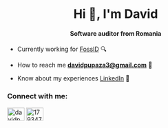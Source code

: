 <h1 align="center">Hi 👋, I'm David</h1>
<h4 align="center">Software auditor from Romania</h3>

- Currently working for [FossID](https://fossid.com) 🔍

- How to reach me **davidpupaza3@gmail.com** 📧

- Know about my experiences [LinkedIn](https://www.linkedin.com/in/davidpupaza/) 💼

<h3 align="left">Connect with me:</h3>
<p align="left">
<a href="https://linkedin.com/in/davidpupaza" target="blank"><img align="center" src="https://raw.githubusercontent.com/rahuldkjain/github-profile-readme-generator/master/src/images/icons/Social/linked-in-alt.svg" alt="davidpupaza" height="30" width="40" /></a>
<a href="https://stackoverflow.com/users/17934709" target="blank"><img align="center" src="https://raw.githubusercontent.com/rahuldkjain/github-profile-readme-generator/master/src/images/icons/Social/stack-overflow.svg" alt="17934709" height="30" width="40" /></a>
</p>
